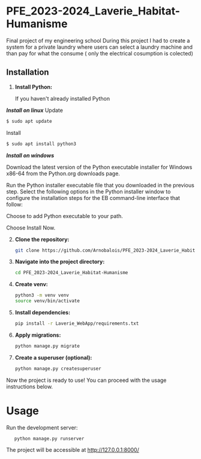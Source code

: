 # PFE_2023-2024_Laverie_Habitat-Humanisme
Final project of my engineering school 
During this project I had to create a system for a private laundry where users can select a laundry machine and than pay for what the consume ( only the electrical cosumption is colected)

## Installation

1. **Install Python:**

   If you haven't already installed Python

***Install on linux***
   Update 
```sh
$ sudo apt update 
```
Install 
```sh
$ sudo apt install python3
```
***Install on windows***

Download the latest version of the Python executable installer for Windows x86-64 from the Python.org downloads page.

Run the Python installer executable file that you downloaded in the previous step. Select the following options in the Python installer window to configure the installation steps for the EB command-line interface that follow:

Choose to add Python executable to your path.

Choose Install Now.

2. **Clone the repository:**

   ```bash
   git clone https://github.com/Arnobalois/PFE_2023-2024_Laverie_Habitat-Humanisme.git
   ```

3. **Navigate into the project directory:**

   ```bash
   cd PFE_2023-2024_Laverie_Habitat-Humanisme
   ```
4. **Create venv:**

   ```bash
   python3 -m venv venv
   source venv/bin/activate
   ```
5. **Install dependencies:**

   ```bash
   pip install -r Laverie_WebApp/requirements.txt
   ```

6. **Apply migrations:**

   ```bash
   python manage.py migrate
   ```

7. **Create a superuser (optional):**

   ```bash
   python manage.py createsuperuser
   ```

Now the project is ready to use! You can proceed with the usage instructions below.

# Usage
Run the development server:
```bash
   python manage.py runserver
   ```
The project will be accessible at http://127.0.0.1:8000/

